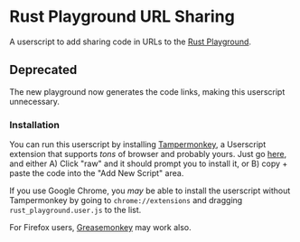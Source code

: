 # Rust Playground URL Sharing

A userscript to add sharing code in URLs to the [Rust Playground](https://play.rust-lang.org/).

## Deprecated

The new playground now generates the code links, making this userscript unnecessary.

### Installation

You can run this userscript by installing [Tampermonkey](https://tampermonkey.net), a Userscript extension that supports *tons* of browser and probably yours. Just go [here](https://github.com/Noskcaj19/Rust-Playground-URL-Sharing/blob/master/rust_playground.user.js), and either A) Click "raw" and it should prompt you to install it, or B) copy + paste the code into the "Add New Script" area.

If you use Google Chrome, you _may_ be able to install the userscript without Tampermonkey by going to `chrome://extensions` and dragging `rust_playground.user.js` to the list.

For Firefox users, [Greasemonkey](https://github.com/greasemonkey/greasemonkey) may work also.
